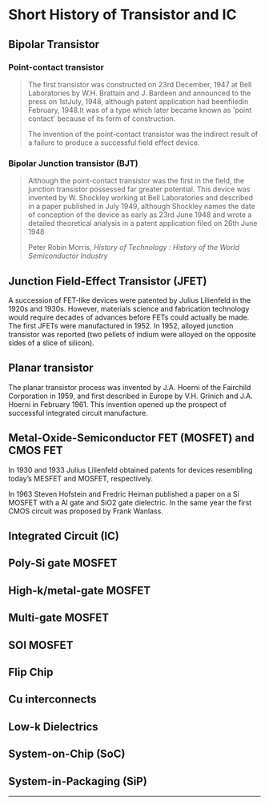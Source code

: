 # Short History of Transistor and IC

## Bipolar Transistor

### Point-contact transistor

> The first transistor was constructed on 23rd December, 1947 at Bell Laboratories by W.H. Brattain and J. Bardeen and announced to the press on 1stJuly, 1948, although patent application had beenfiledin February, 1948.It was of a type which later became known as 'point contact' because of its form of construction.
>
> The invention of the point-contact transistor was the indirect result of a failure to produce a successful field effect device.

### Bipolar Junction transistor \(BJT\)

> Although the point-contact transistor was the first in the field, the junction transistor possessed far greater potential. This device was invented by W. Shockley working at Bell Laboratories and described in a paper published in July 1949, although Shockley names the date of conception of the device as early as 23rd June 1948 and wrote a detailed theoretical analysis in a patent application filed on 26th June 1948
>
> Peter Robin Morris, _History of Technology : History of the World Semiconductor Industry_

## Junction Field-Effect Transistor \(JFET\)

A succession of FET-like devices were patented by Julius Lilienfeld in the 1920s and 1930s. However, materials science and fabrication technology would require decades of advances before FETs could actually be made. The first JFETs were manufactured in 1952. In 1952, alloyed junction transistor was reported \(two pellets of indium were alloyed on the opposite sides of a slice of silicon\).

## Planar transistor

The planar transistor process was invented by J.A. Hoerni of the Fairchild Corporation in 1959, and first described in Europe by V.H. Grinich and J.A. Hoerni in February 1961. This invention opened up the prospect of successful integrated circuit manufacture.

## Metal-Oxide-Semiconductor FET \(MOSFET\) and CMOS FET

In 1930 and 1933 Julius Lilienfeld obtained patents for devices resembling today’s MESFET and MOSFET, respectively.

In 1963 Steven Hofstein and Fredric Heiman published a paper on a Si MOSFET with a Al gate and SiO2 gate dielectric. In the same year the first CMOS circuit was proposed by Frank Wanlass.

## Integrated Circuit \(IC\)

## Poly-Si gate MOSFET

## High-k/metal-gate MOSFET

## Multi-gate MOSFET

## SOI MOSFET

## Flip Chip

## Cu interconnects

## Low-k Dielectrics

## System-on-Chip \(SoC\)

## System-in-Packaging \(SiP\)

---



